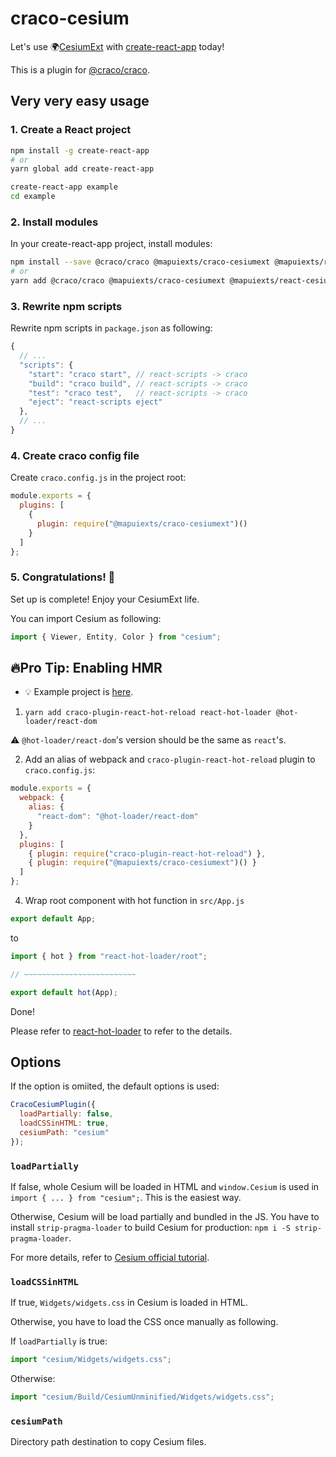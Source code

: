 # craco-cesium

Let's use 🌍[CesiumExt](https://github.com/mapuiexts/React-CesiumExt) with [create-react-app](https://github.com/facebook/create-react-app) today!

This is a plugin for [@craco/craco](https://github.com/sharegate/craco).


## Very very easy usage

### 1. Create a React project

```sh
npm install -g create-react-app
# or
yarn global add create-react-app

create-react-app example
cd example
```

### 2. Install modules

In your create-react-app project, install modules:

```sh
npm install --save @craco/craco @mapuiexts/craco-cesiumext @mapuiexts/react-cesiumext cesium
# or
yarn add @craco/craco @mapuiexts/craco-cesiumext @mapuiexts/react-cesiumext cesium
```

### 3. Rewrite npm scripts

Rewrite npm scripts in `package.json` as following:

```js
{
  // ...
  "scripts": {
    "start": "craco start", // react-scripts -> craco
    "build": "craco build", // react-scripts -> craco
    "test": "craco test",   // react-scripts -> craco
    "eject": "react-scripts eject"
  },
  // ...
}
```

### 4. Create craco config file

Create `craco.config.js` in the project root:

```js
module.exports = {
  plugins: [
    {
      plugin: require("@mapuiexts/craco-cesiumext")()
    }
  ]
};
```

### 5. Congratulations! 🎉

Set up is complete! Enjoy your CesiumExt life.

You can import Cesium as following:

```js
import { Viewer, Entity, Color } from "cesium";
```


## 🔥Pro Tip: Enabling HMR

- 💡 Example project is [here](https://github.com/rot1024/create-react-app-cesium-example).

1. `yarn add craco-plugin-react-hot-reload react-hot-loader @hot-loader/react-dom`

⚠️ `@hot-loader/react-dom`'s version should be the same as `react`'s.

2. Add an alias of webpack and `craco-plugin-react-hot-reload` plugin to `craco.config.js`:

```js
module.exports = {
  webpack: {
    alias: {
      "react-dom": "@hot-loader/react-dom"
    }
  },
  plugins: [
    { plugin: require("craco-plugin-react-hot-reload") },
    { plugin: require("@mapuiexts/craco-cesiumext")() }
  ]
};
```

4. Wrap root component with hot function in `src/App.js`

```js
export default App;
```

to

```js
import { hot } from "react-hot-loader/root";

// ~~~~~~~~~~~~~~~~~~~~~~~~~

export default hot(App);
```

Done!

Please refer to [react-hot-loader](https://github.com/gaearon/react-hot-loader) to refer to the details.

## Options

If the option is omiited, the default options is used:

```js
CracoCesiumPlugin({
  loadPartially: false,
  loadCSSinHTML: true,
  cesiumPath: "cesium"
});
```

### `loadPartially`

If false, whole Cesium will be loaded in HTML and `window.Cesium` is used in `import { ... } from "cesium";`. This is the easiest way.

Otherwise, Cesium will be load partially and bundled in the JS. You have to install `strip-pragma-loader` to build Cesium for production: `npm i -S strip-pragma-loader`.

For more details, refer to [Cesium official tutorial](https://cesium.com/docs/tutorials/cesium-and-webpack/).

### `loadCSSinHTML`

If true, `Widgets/widgets.css` in Cesium is loaded in HTML.

Otherwise, you have to load the CSS once manually as following.

If `loadPartially` is true:

```js
import "cesium/Widgets/widgets.css";
```

Otherwise:

```js
import "cesium/Build/CesiumUnminified/Widgets/widgets.css";
```

### `cesiumPath`

Directory path destination to copy Cesium files.
